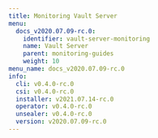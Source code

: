 ```yaml
---
title: Monitoring Vault Server
menu:
  docs_v2020.07.09-rc.0:
    identifier: vault-server-monitoring
    name: Vault Server
    parent: monitoring-guides
    weight: 10
menu_name: docs_v2020.07.09-rc.0
info:
  cli: v0.4.0-rc.0
  csi: v0.4.0-rc.0
  installer: v2021.07.14-rc.0
  operator: v0.4.0-rc.0
  unsealer: v0.4.0-rc.0
  version: v2020.07.09-rc.0
---
```


